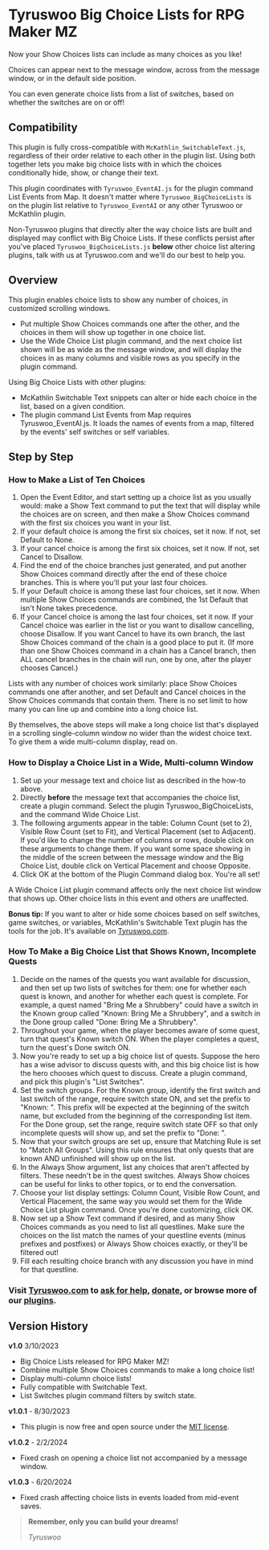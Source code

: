 # Tyruswoo Big Choice Lists for RPG Maker MZ

Now your Show Choices lists can include as many choices as you like!

Choices can appear next to the message window, across from the message window, or in the default side position.

You can even generate choice lists from a list of switches, based on whether the switches are on or off!

## Compatibility

This plugin is fully cross-compatible with `McKathlin_SwitchableText.js`,
regardless of their order relative to each other in the plugin list.
Using both together lets you make big choice lists with in which the
choices conditionally hide, show, or change their text.

This plugin coordinates with `Tyruswoo_EventAI.js` for the plugin command
List Events from Map. It doesn't matter where `Tyruswoo_BigChoiceLists` is
on the plugin list relative to `Tyruswoo_EventAI` or any other Tyruswoo or
McKathlin plugin.

Non-Tyruswoo plugins that directly alter the way choice lists are built
and displayed may conflict with Big Choice Lists. If these conflicts
persist after you've placed `Tyruswoo_BigChoiceLists.js` **below** other
choice list altering plugins, talk with us at Tyruswoo.com and we'll do our
best to help you.

## Overview

This plugin enables choice lists to show any number of choices,
in customized scrolling windows.
* Put multiple Show Choices commands one after the other, and the choices
  in them will show up together in one choice list.
* Use the Wide Choice List plugin command, and the next choice list shown
  will be as wide as the message window, and will display the choices in
  as many columns and visible rows as you specify in the plugin command.

Using Big Choice Lists with other plugins:
* McKathlin Switchable Text snippets can alter or hide each choice in the
  list, based on a given condition.
* The plugin command List Events from Map requires Tyruswoo_EventAI.js.
  It loads the names of events from a map, filtered by the events'
  self switches or self variables.

## Step by Step

### How to Make a List of Ten Choices
1. Open the Event Editor, and start setting up a choice list as you usually
   would: make a Show Text command to put the text that will display while
   the choices are on screen, and then make a Show Choices command with the
   first six choices you want in your list.
2. If your default choice is among the first six choices, set it now.
   If not, set Default to None.
3. If your cancel choice is among the first six choices, set it now.
   If not, set Cancel to Disallow.
4. Find the end of the choice branches just generated, and put another
   Show Choices command directly after the end of these choice branches.
   This is where you'll put your last four choices.
5. If your Default choice is among these last four choices, set it now.
   When multiple Show Choices commands are combined, the 1st Default that
   isn't None takes precedence.
6. If your Cancel choice is among the last four choices, set it now.
   If your Cancel choice was earlier in the list or you want to disallow
   cancelling, choose Disallow. If you want Cancel to have its own branch,
   the last Show Choices command of the chain is a good place to put it.
   (If more than one Show Choices command in a chain has a Cancel branch,
   then ALL cancel branches in the chain will run, one by one, after the
   player chooses Cancel.)

Lists with any number of choices work similarly: place Show Choices
commands one after another, and set Default and Cancel choices in the
Show Choices commands that contain them. There is no set limit to how many
you can line up and combine into a long choice list.

By themselves, the above steps will make a long choice list that's displayed
in a scrolling single-column window no wider than the widest choice text.
To give them a wide multi-column display, read on.

### How to Display a Choice List in a Wide, Multi-column Window

1. Set up your message text and choice list as described in the how-to
   above.
2. Directly **before** the message text that accompanies the choice list,
   create a plugin command. Select the plugin Tyruswoo_BigChoiceLists,
   and the command Wide Choice List.
3. The following arguments appear in the table: Column Count (set to 2),
   Visible Row Count (set to Fit), and Vertical Placement (set to Adjacent).
   If you'd like to change the number of columns or rows, double click on
   these arguments to change them. If you want some space showing in the
   middle of the screen between the message window and the Big Choice List,
   double click on Vertical Placement and choose Opposite.
4. Click OK at the bottom of the Plugin Command dialog box. You're all set!

A Wide Choice List plugin command affects only the next choice list window
that shows up. Other choice lists in this event and others are unaffected.

**Bonus tip:** If you want to alter or hide some choices based on self switches,
game switches, or variables, McKathlin's Switchable Text plugin has the
tools for the job. It's available on [Tyruswoo.com](https://www.tyruswoo.com).

### How To Make a Big Choice List that Shows Known, Incomplete Quests

1. Decide on the names of the quests you want available for discussion,
   and then set up two lists of switches for them: one for whether each
   quest is known, and another for whether each quest is complete.
   For example, a quest named "Bring Me a Shrubbery" could have a switch
   in the Known group called "Known: Bring Me a Shrubbery", and a switch
   in the Done group called "Done: Bring Me a Shrubbery".
2. Throughout your game, when the player becomes aware of some quest,
   turn that quest's Known switch ON. When the player completes a quest,
   turn the quest's Done switch ON.
3. Now you're ready to set up a big choice list of quests.
   Suppose the hero has a wise advisor to discuss quests with, and this
   big choice list is how the hero chooses which quest to discuss.
   Create a plugin command, and pick this plugin's "List Switches".
4. Set the switch groups. For the Known group, identify the first switch
   and last switch of the range, require switch state ON, and set the prefix
   to "Known: ". This prefix will be expected at the beginning of the switch
   name, but excluded from the beginning of the corresponding list item.
   For the Done group, set the range, require switch state OFF so that only
   incomplete quests will show up, and set the prefix to "Done: ".
5. Now that your switch groups are set up, ensure that Matching Rule is set
   to "Match All Groups". Using this rule ensures that only quests that are
   known AND unfinished will show up on the list.
6. In the Always Show argument, list any choices that aren't affected by
   filters. These needn't be in the quest switches. Always Show choices
   can be useful for links to other topics, or to end the conversation.
7. Choose your list display settings: Column Count, Visible Row Count, and
   Vertical Placement, the same way you would set them for the Wide Choice
   List plugin command. Once you're done customizing, click OK.
8. Now set up a Show Text command if desired, and as many Show Choices
   commands as you need to list all questlines. Make sure the choices
   on the list match the names of your questline events (minus prefixes and
   postfixes) or Always Show choices exactly, or they'll be filtered out!
9. Fill each resulting choice branch with any discussion you have in mind
   for that questline.

### Visit [**Tyruswoo.com**](https://www.tyruswoo.com) to [ask for help](https://www.tyruswoo.com/contact-us/), [donate](https://www.tyruswoo.com/donate/), or browse more of our [plugins](https://www.tyruswoo.com/downloads/rpg-maker-plugin-downloads/).

## Version History

**v1.0**  3/10/2023
- Big Choice Lists released for RPG Maker MZ!
- Combine multiple Show Choices commands to make a long choice list!
- Display multi-column choice lists!
- Fully compatible with Switchable Text.
- List Switches plugin command filters by switch state.

**v1.0.1** - 8/30/2023
- This plugin is now free and open source under the [MIT license](https://opensource.org/license/mit/).

**v1.0.2** - 2/2/2024
- Fixed crash on opening a choice list not accompanied by a message window.

**v1.0.3** - 6/20/2024
- Fixed crash affecting choice lists in events loaded from mid-event saves.

> **Remember, only you can build your dreams!**
>
> *Tyruswoo*
